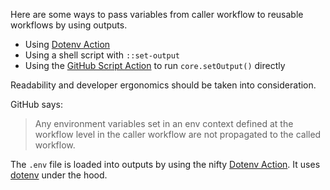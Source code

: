 Here are some ways to pass variables from caller workflow to reusable workflows by using outputs.

- Using [Dotenv Action](https://github.com/marketplace/actions/dotenv-action)
- Using a shell script with `::set-output`
- Using the [GitHub Script Action](https://github.com/marketplace/actions/github-script) to run `core.setOutput()` directly

Readability and developer ergonomics should be taken into consideration.

GitHub says:

> Any environment variables set in an env context defined at the workflow level in the caller workflow are not propagated to the called workflow.

The `.env` file is loaded into outputs by using the nifty [Dotenv Action](https://github.com/marketplace/actions/dotenv-action). It uses [dotenv](https://www.npmjs.com/package/dotenv) under the hood.